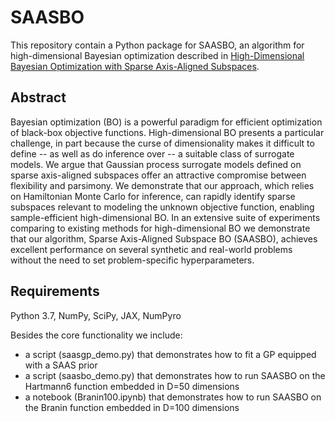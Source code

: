 # SAASBO

This repository contain a Python package
for SAASBO, an algorithm for high-dimensional Bayesian optimization described in
[High-Dimensional Bayesian Optimization with Sparse Axis-Aligned Subspaces](https://arxiv.org/abs/2103.00349).

## Abstract

Bayesian optimization (BO) is a powerful paradigm for efficient optimization of black-box objective functions. High-dimensional BO presents a particular challenge, in part because the curse of dimensionality makes it difficult to define -- as well as do inference over -- a suitable class of surrogate models. We argue that Gaussian process surrogate models defined on sparse axis-aligned subspaces offer an attractive compromise between flexibility and parsimony. We demonstrate that our approach, which relies on Hamiltonian Monte Carlo for inference, can rapidly identify sparse subspaces relevant to modeling the unknown objective function, enabling sample-efficient high-dimensional BO. In an extensive suite of experiments comparing to existing methods for high-dimensional BO we demonstrate that our algorithm, Sparse Axis-Aligned Subspace BO (SAASBO), achieves excellent performance on several synthetic and real-world problems without the need to set problem-specific hyperparameters.

## Requirements
Python 3.7, NumPy, SciPy, JAX, NumPyro

Besides the core functionality we include:
- a script (saasgp_demo.py) that demonstrates how to fit a GP equipped with a SAAS prior
- a script (saasbo_demo.py) that demonstrates how to run SAASBO on the Hartmann6 function embedded in D=50 dimensions 
- a notebook (Branin100.ipynb) that demonstrates how to run SAASBO on the Branin function embedded in D=100 dimensions
